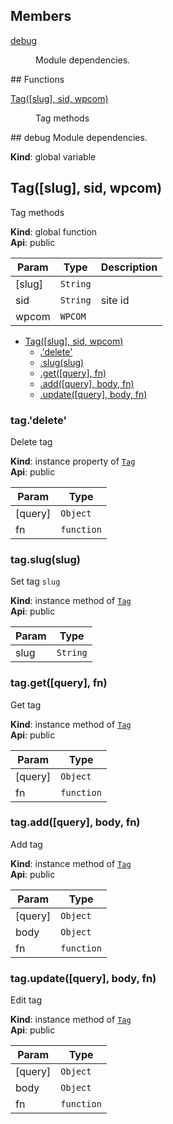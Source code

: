 ## Members
<dl>
<dt><a href="#debug">debug</a></dt>
<dd><p>Module dependencies.</p>
</dd>
</dl>
## Functions
<dl>
<dt><a href="#Tag">Tag([slug], sid, wpcom)</a></dt>
<dd><p>Tag methods</p>
</dd>
</dl>
<a name="debug"></a>
## debug
Module dependencies.

**Kind**: global variable  
<a name="Tag"></a>
## Tag([slug], sid, wpcom)
Tag methods

**Kind**: global function  
**Api**: public  

| Param | Type | Description |
| --- | --- | --- |
| [slug] | <code>String</code> |  |
| sid | <code>String</code> | site id |
| wpcom | <code>WPCOM</code> |  |


* [Tag([slug], sid, wpcom)](#Tag)
  * [.'delete'](#Tag#'delete')
  * [.slug(slug)](#Tag#slug)
  * [.get([query], fn)](#Tag#get)
  * [.add([query], body, fn)](#Tag#add)
  * [.update([query], body, fn)](#Tag#update)

<a name="Tag#'delete'"></a>
### tag.'delete'
Delete tag

**Kind**: instance property of <code>[Tag](#Tag)</code>  
**Api**: public  

| Param | Type |
| --- | --- |
| [query] | <code>Object</code> | 
| fn | <code>function</code> | 

<a name="Tag#slug"></a>
### tag.slug(slug)
Set tag `slug`

**Kind**: instance method of <code>[Tag](#Tag)</code>  
**Api**: public  

| Param | Type |
| --- | --- |
| slug | <code>String</code> | 

<a name="Tag#get"></a>
### tag.get([query], fn)
Get tag

**Kind**: instance method of <code>[Tag](#Tag)</code>  
**Api**: public  

| Param | Type |
| --- | --- |
| [query] | <code>Object</code> | 
| fn | <code>function</code> | 

<a name="Tag#add"></a>
### tag.add([query], body, fn)
Add tag

**Kind**: instance method of <code>[Tag](#Tag)</code>  
**Api**: public  

| Param | Type |
| --- | --- |
| [query] | <code>Object</code> | 
| body | <code>Object</code> | 
| fn | <code>function</code> | 

<a name="Tag#update"></a>
### tag.update([query], body, fn)
Edit tag

**Kind**: instance method of <code>[Tag](#Tag)</code>  
**Api**: public  

| Param | Type |
| --- | --- |
| [query] | <code>Object</code> | 
| body | <code>Object</code> | 
| fn | <code>function</code> | 


